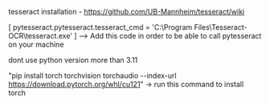 tesseract installation - https://github.com/UB-Mannheim/tesseract/wiki

[ pytesseract.pytesseract.tesseract_cmd = 'C:\\Program Files\\Tesseract-OCR\\tesseract.exe' ] --> Add this code in order to be able to call pytesseract on your machine

dont use python version more than 3.11


"pip install torch torchvision torchaudio --index-url https://download.pytorch.org/whl/cu121"  -> run this command to install torch

